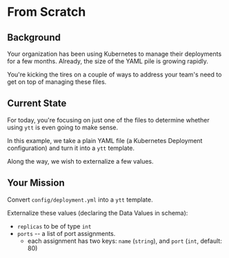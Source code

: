 # From Scratch

## Background

Your organization has been using Kubernetes to manage their deployments for a few months. Already, the size of the YAML pile is growing rapidly.

You're kicking the tires on a couple of ways to address your team's need to get on top of managing these files.

## Current State

For today, you're focusing on just one of the files to determine whether using `ytt` is even going to make sense.

In this example, we take a plain YAML file (a Kubernetes Deployment configuration) and turn it into a `ytt` template.

Along the way, we wish to externalize a few values.

## Your Mission

Convert `config/deployment.yml` into a `ytt` template.

Externalize these values (declaring the Data Values in schema):

- `replicas` to be of type `int`
- `ports` -- a list of port assignments. 
  - each assignment has two keys: `name` (`string`), and `port` (`int`, default: 80)

